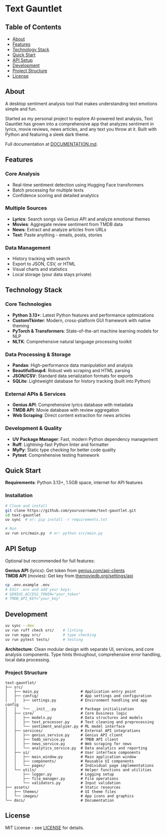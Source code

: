 # Text Gauntlet

## Table of Contents

- [About](#about)
- [Features](#features)
- [Technology Stack](#technology-stack)
- [Quick Start](#quick-start)
- [API Setup](#api-setup)
- [Development](#development)
- [Project Structure](#project-structure)
- [License](#license)

## About

A desktop sentiment analysis tool that makes understanding text emotions simple and fun.

Started as my personal project to explore AI-powered text analysis, Text Gauntlet has grown into a comprehensive app that analyzes sentiment in lyrics, movie reviews, news articles, and any text you throw at it. Built with Python and featuring a sleek dark theme.

Full documentation at [DOCUMENTATION.md](DOCUMENTATION.md).

## Features

### Core Analysis

- Real-time sentiment detection using Hugging Face transformers
- Batch processing for multiple texts
- Confidence scoring and detailed analytics

### Multiple Sources

- **Lyrics**: Search songs via Genius API and analyze emotional themes
- **Movies**: Aggregate review sentiment from TMDB data
- **News**: Extract and analyze articles from URLs
- **Text**: Paste anything - emails, posts, stories

### Data Management

- History tracking with search
- Export to JSON, CSV, or HTML
- Visual charts and statistics
- Local storage (your data stays private)

## Technology Stack

### Core Technologies

- **Python 3.13+**: Latest Python features and performance optimizations
- **CustomTkinter**: Modern, cross-platform GUI framework with native theming
- **PyTorch & Transformers**: State-of-the-art machine learning models for NLP
- **NLTK**: Comprehensive natural language processing toolkit

### Data Processing & Storage

- **Pandas**: High-performance data manipulation and analysis
- **BeautifulSoup4**: Robust web scraping and HTML parsing
- **JSON/CSV**: Standard data serialization formats for exports
- **SQLite**: Lightweight database for history tracking (built into Python)

### External APIs & Services

- **Genius API**: Comprehensive lyrics database with metadata
- **TMDB API**: Movie database with review aggregation
- **Web Scraping**: Direct content extraction for news articles

### Development & Quality

- **UV Package Manager**: Fast, modern Python dependency management
- **Ruff**: Lightning-fast Python linter and formatter
- **MyPy**: Static type checking for better code quality
- **Pytest**: Comprehensive testing framework

## Quick Start

**Requirements**: Python 3.13+, 1.5GB space, internet for API features

### Installation

```bash
# Clone and install
git clone https://github.com/yourusername/text-gauntlet.git
cd text-gauntlet
uv sync  # or: pip install -r requirements.txt

# Run
uv run src/main.py  # or: python src/main.py
```

## API Setup

Optional but recommended for full features:

**Genius API** (lyrics): Get token from [genius.com/api-clients](https://genius.com/api-clients)  
**TMDB API** (movies): Get key from [themoviedb.org/settings/api](https://www.themoviedb.org/settings/api)

```bash
cp .env.example .env
# Edit .env and add your keys:
# GENIUS_ACCESS_TOKEN="your_token"
# TMDB_API_KEY="your_key"
```

## Development

```bash
uv sync --dev
uv run ruff check src/    # linting
uv run mypy src/          # type checking
uv run pytest tests/      # testing
```

**Architecture**: Clean modular design with separate UI, services, and core analysis components. Type hints throughout, comprehensive error handling, local data processing.

### Project Structure

```text
text-gauntlet/
├── src/
│   ├── main.py                   # Application entry point
│   ├── config/                   # App settings and configuration
│   │   ├── settings.py           # Environment handling and app config
│   │   └── __init__.py           # Package initialization
│   ├── core/                     # Core business logic
│   │   ├── models.py             # Data structures and models
│   │   ├── text_processor.py     # Text cleaning and preprocessing
│   │   └── sentiment_analyzer.py # ML model interface
│   ├── services/                 # External API integrations
│   │   ├── genius_service.py     # Genius API client
│   │   ├── tmdb_service.py       # TMDB API client
│   │   ├── news_service.py       # Web scraping for news
│   │   └── analytics_service.py  # Data analytics and reporting
│   ├── ui/                       # User interface components
│   │   ├── main_window.py        # Main application window
│   │   ├── components/           # Reusable UI components
│   │   └── pages/                # Individual page implementations
│   └── utils/                    # Helper functions and utilities
│       ├── logger.py             # Logging setup
│       ├── file_manager.py       # File operations
│       └── validators.py         # Input validation
├── assets/                       # Static resources
│   ├── themes/                   # UI theme files
│   └── images/                   # App icons and graphics
└── docs/                         # Documentation
```

## License

MIT License - see [LICENSE](LICENSE) for details.
